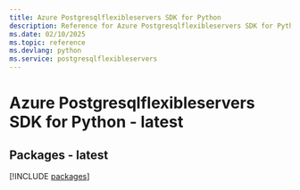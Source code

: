 ```yaml
---
title: Azure Postgresqlflexibleservers SDK for Python
description: Reference for Azure Postgresqlflexibleservers SDK for Python
ms.date: 02/10/2025
ms.topic: reference
ms.devlang: python
ms.service: postgresqlflexibleservers
---
```

# Azure Postgresqlflexibleservers SDK for Python - latest
## Packages - latest
[!INCLUDE [packages](postgresqlflexibleservers-index.md)]